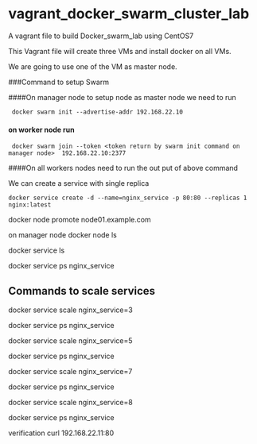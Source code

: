 # vagrant_docker_swarm_cluster_lab
A vagrant file to build Docker_swarm_lab using CentOS7




This Vagrant file will create three VMs and install docker on all VMs. 

We are going to use one of the VM as master node.

###Command to setup Swarm 

####On manager node
to setup node as master node we need to run  

     docker swarm init --advertise-addr 192.168.22.10
     
#### on worker node run
     docker swarm join --token <token return by swarm init command on manager node>  192.168.22.10:2377
     
     
####On all workers nodes
   need to run the out put of above command

We can create a service with single replica 

    docker service create -d --name=nginx_service -p 80:80 --replicas 1 nginx:latest

  
  
docker node promote node01.example.com
  
  
  
  
  
  
on manager node
    docker node ls

   docker service ls
  
  
   docker service ps nginx_service
   
 ## Commands to scale services  
 
   docker service scale nginx_service=3
   
   docker service ps nginx_service
   
   docker service scale nginx_service=5
   
   docker service ps nginx_service
   
   docker service scale nginx_service=7
   
   docker service ps nginx_service
   
   docker service scale nginx_service=8
   
   docker service ps nginx_service
   
   
   verification 
   curl 192.168.22.11:80
